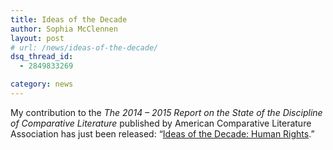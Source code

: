 ```yaml
---
title: Ideas of the Decade
author: Sophia McClennen
layout: post
# url: /news/ideas-of-the-decade/
dsq_thread_id:
  - 2849833269

category: news
---
```

My contribution to the *The 2014 &#8211; 2015 Report on the State of the Discipline of Comparative Literature* published by American Comparative Literature Association has just been released: &#8220;[Ideas of the Decade: Human Rights][1].&#8221;

 [1]: http://stateofthediscipline.acla.org/entry/human-rights